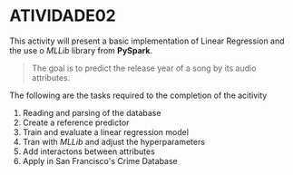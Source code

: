 # ATIVIDADE02

This activity will present a basic implementation of Linear Regression and the use o *MLLib* library from **PySpark**.
> The goal is to predict the release year of a song by its audio attributes.

The following are the tasks required to the completion of the acitivity
1. Reading and parsing of the database
2. Create a reference predictor
3. Train and evaluate a linear regression model
4. Tran with *MLLib* and adjust the hyperparameters
5. Add interactons between attributes
6. Apply in San Francisco's Crime Database